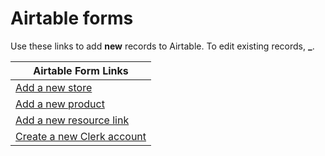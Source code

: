 # Airtable forms

Use these links to add **new** records to Airtable. To edit existing records, **\_**.

| Airtable Form Links                                                  |
| -------------------------------------------------------------------- |
| [Add a new store](https://airtable.com/shrQIlY8nMRBJfElw)            |
| [Add a new product](https://airtable.com/shrFUgVUHDns8QqoW)          |
| [Add a new resource link](https://airtable.com/shrrLPnVm6kOA9nZZ)    |
| [Create a new Clerk account](https://airtable.com/shrx0yAKHrESSseFJ) |

